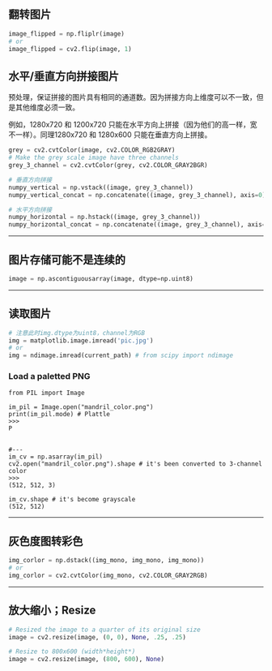 ## 翻转图片

```python
image_flipped = np.fliplr(image)
# or
image_flipped = cv2.flip(image, 1)
```

## 水平/垂直方向拼接图片

预处理，保证拼接的图片具有相同的通道数。因为拼接方向上维度可以不一致，但是其他维度必须一致。

例如，1280x720 和 1200x720 只能在水平方向上拼接（因为他们的高一样，宽不一样）。同理1280x720 和 1280x600 只能在垂直方向上拼接。

```python
grey = cv2.cvtColor(image, cv2.COLOR_RGB2GRAY)
# Make the grey scale image have three channels
grey_3_channel = cv2.cvtColor(grey, cv2.COLOR_GRAY2BGR)
```

```python
# 垂直方向拼接
numpy_vertical = np.vstack((image, grey_3_channel))
numpy_vertical_concat = np.concatenate((image, grey_3_channel), axis=0)

# 水平方向拼接
numpy_horizontal = np.hstack((image, grey_3_channel))
numpy_horizontal_concat = np.concatenate((image, grey_3_channel), axis=1)
```

---
## 图片存储可能不是连续的
```python
image = np.ascontiguousarray(image, dtype=np.uint8)
```

---
## 读取图片
```python
# 注意此时img.dtype为uint8，channel为RGB
img = matplotlib.image.imread('pic.jpg')
# or
img = ndimage.imread(current_path) # from scipy import ndimage
```

### Load a paletted PNG
```
from PIL import Image

im_pil = Image.open("mandril_color.png")
print(im_pil.mode) # Plattle 
>>>
P


#---
im_cv = np.asarray(im_pil)
cv2.open("mandril_color.png").shape # it's been converted to 3-channel color
>>>
(512, 512, 3)

im_cv.shape # it's become grayscale
(512, 512)
```

---
## 灰色度图转彩色
```python
img_corlor = np.dstack((img_mono, img_mono, img_mono))
# or
img_corlor = cv2.cvtColor(img_mono, cv2.COLOR_GRAY2RGB)
```

---
## 放大缩小；Resize
```python
# Resized the image to a quarter of its original size
image = cv2.resize(image, (0, 0), None, .25, .25)

# Resize to 800x600 (width*height*)
image = cv2.resize(image, (800, 600), None)
```

